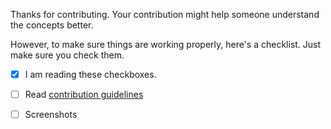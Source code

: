Thanks for contributing. Your contribution might help someone understand the concepts better.

However, to make sure things are working properly, here's a checklist. Just make sure you check them.
- [x] I am reading these checkboxes. 
- [ ] Read [contribution guidelines](/docs/Contributing.md)
- [ ] Screenshots


